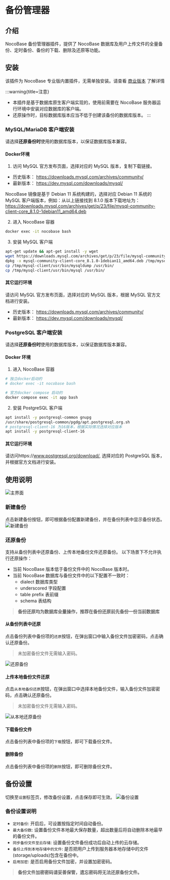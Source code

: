# 备份管理器

<PluginInfo name="backups"></PluginInfo>

## 介绍

NocoBase 备份管理器插件，提供了 NocoBase 数据库及用户上传文件的全量备份、定时备份、备份的下载、删除及还原等功能。

## 安装

该插件为 NocoBase 专业版内置插件，无需单独安装。请查看 <a target="_blank" href="https://www.nocobase.com/cn/commercial">商业版本</a> 了解详情

:::warning{title=注意}
- 本插件是基于数据库原生客户端实现的，使用前需要在 NocoBase 服务器运行环境中安装对应数据库的客户端。
- 还原操作时，目标数据库版本应当不低于创建该备份的数据库版本。
:::

### MySQL/MariaDB 客户端安装

请选择<strong>还原备份时</strong>使用的数据库版本，以保证数据库版本兼容。

#### Docker环境

1. 访问 MySQL 官方发布页面，选择对应的 MySQL 版本，复制下载链接。
- 历史版本： https://downloads.mysql.com/archives/community/
- 最新版本： https://dev.mysql.com/downloads/mysql/

NocoBase 镜像是基于 Debian 11 系统构建的，选择对应 Debian 11 系统的 MySQL 客户端版本，例如：从以上链接找到 8.1.0 版本下载地址为：https://downloads.mysql.com/archives/get/p/23/file/mysql-community-client-core_8.1.0-1debian11_amd64.deb

2. 进入 NocoBase 容器
```bash
docker exec -it nocobase bash
```

3. 安装 MySQL 客户端
```bash
apt-get update && apt-get install -y wget
wget https://downloads.mysql.com/archives/get/p/23/file/mysql-community-client-core_8.1.0-1debian11_amd64.deb
dpkg -x mysql-community-client-core_8.1.0-1debian11_amd64.deb /tmp/mysql-client
cp /tmp/mysql-client/usr/bin/mysqldump /usr/bin/
cp /tmp/mysql-client/usr/bin/mysql /usr/bin/
```

#### 其它运行环境

请访问 MySQL 官方发布页面，选择对应的 MySQL 版本，根据 MySQL 官方文档进行安装。
- 历史版本： https://downloads.mysql.com/archives/community/
- 最新版本： https://dev.mysql.com/downloads/mysql/

### PostgreSQL 客户端安装

请选择<strong>还原备份时</strong>使用的数据库版本，以保证数据库版本兼容。

#### Docker 环境

1. 进入 NocoBase 容器

```bash
# 独立docker启动的
# docker exec -it nocobase bash

# 官方docker compose 启动的
docker compose exec -it app bash
```

2. 安装 PostgreSQL 客户端

```bash
apt install -y postgresql-common gnupg
/usr/share/postgresql-common/pgdg/apt.postgresql.org.sh
# postgresql-client-16 为16版本，根据实际情况选择对应版本
apt install -y postgresql-client-16
```

#### 其它运行环境

请访问https://www.postgresql.org/download/, 选择对应的 PostgreSQL 版本，并根据官方文档进行安装。

## 使用说明

![主界面](./static/main-screen.png)

### 新建备份

点击新建备份按钮，即可根据备份配置新建备份，并在备份列表中显示备份状态。
![新建备份](./static/new-backup.png)

### 还原备份

支持从备份列表中还原备份、上传本地备份文件还原备份。
以下场景下不允许执行还原操作：
- 当前 NocoBase 版本低于备份文件中的 NocoBase 版本时。
- 当前 NocoBase 数据库与备份文件中的以下配置不一致时：
  - dialect 数据库类型
  - underscored 字段配置
  - table prefix 表前缀
  - schema 表结构

> **备份还原均为数据库全量操作，推荐在备份还原前先备份一份当前数据库**

#### 从备份列表中还原

点击备份列表中备份项的`还原`按钮，在弹出窗口中输入备份文件加密密码，点击确认还原备份。
> 未加密备份文件无需输入密码。

![还原备份](./static/restore-backup.png)

#### 上传本地备份文件还原

点击`从本地备份还原`按钮，在弹出窗口中选择本地备份文件，输入备份文件加密密码，点击确认还原备份。
> 未加密备份文件无需输入密码。

![从本地还原备份](./static/restore-from-local.png)

#### 下载备份文件

点击备份列表中备份项的`下载`按钮，即可下载备份文件。

#### 删除备份

点击备份列表中备份项的`删除`按钮，即可删除备份文件。

## 备份设置

切换至`设置`标签页，修改备份设置，点击保存即可生效。
![备份设置](./static/backup-settings.png)

### 备份设置说明

- `定时备份`: 开启后，可设置按指定时间自动备份。
- `最大备份数`: 设置备份文件本地最大保存数量，超出数量后将自动删除本地最早的备份文件。
- `同步备份文件至云存储`: 设置备份文件备份成功后自动上传的云存储。
- `备份上传到本地存储中的文件`: 是否把用户上传到服务器本地存储中的文件(storage/uploads)包含在备份中。
- `启用加密`: 是否启用备份文件加密，并设置加密密码。

> **备份文件加密密码请妥善保管，遗忘密码将无法还原备份文件。**
